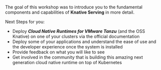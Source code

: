 The goal of this workshop was to introduce you to the fundamental components and capabilities of **Knative Serving** in more detail.

Next Steps for you:
- Deploy ***Cloud Native Runtimes for VMware Tanzu*** (and the OSS Knative) on one of your clusters via the official documentation
- Deploy some of your applications and understand the ease of use and the developer experience once the system is installed
- Provide feedback on what you will like to see
- Get involved in the community that is building this amazing next generation cloud native runtime on top of Kubernetes
